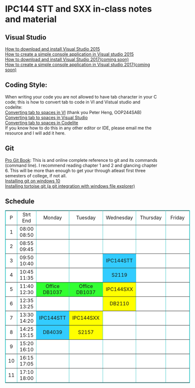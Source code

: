 # IPC144 STT and SXX in-class notes and material

## Visual Studio

[How to download and install Visual Studio 2015](https://www.youtube.com/watch?v=xMGhA5v4vxk)<br />
[How to create a simple console application in Visual studio 2015](https://www.youtube.com/watch?v=6siQm1sIu5g) <br />
[How to download and install Visual Studio 2017(coming soon)]()<br />
[How to create a simple console application in Visual studio 2017(coming soon)]() <br />

## Coding Style:
When writing your code you are not allowed to have tab character in your C code; this is how to convert tab to code in VI and Vistual studio and codelite: <br />
[Converting tab to spaces in VI](http://vim.wikia.com/wiki/Converting_tabs_to_spaces) (thank you Peter Heng, OOP244SAB)<br />
[Converting tab to spaces in Visual Studio](https://www.youtube.com/watch?v=oW4viEA72UI)<br />
[Converting tab to spaces in Codelite](https://www.youtube.com/watch?v=XQMPJpA8fJI&t)<br />
If you know how to do this in any other editor or IDE, please email me the resource and I will add it here.

## Git
[Pro Git Book](https://git-scm.com/book): This is and online complete reference to git and its commands (command line). I recommend reading chapter 1 and 2 and glancing chapter 6. This will be more than enough to get your through atleast first three semesters of college, if not all. <br />
[Installing git on windows 10](https://www.youtube.com/watch?v=tc3Aoi5Z1FE) <br />
[Installing tortoise git (a git integration with windows file explorer)](https://www.youtube.com/watch?v=mSMGq3fTF-U) <br />

## Schedule 

<table style="background-color: White; width: 608px;"
bordercolorlight="#72D8D8" bordercolordark="#2D9F9F" border="1"
bordercolor="#38c7c7" cellpadding="0" cellspacing="0">
<tr>
<td align="center" valign="middle" width="18">P</td>
<td align="center" valign="middle" width="45">Strt<br>End</td>
<td align="center" valign="middle" width="101">Monday</td>
<td align="center" valign="middle" width="109">Tuesday</td>
<td align="center" valign="middle" width="102">Wednesday</td>
<td align="center" valign="middle" width="109">Thursday</td>
<td align="center" valign="middle" width="108">Friday</td>
</tr>
<tr>
<td align="center" valign="middle" width="18">1</td>
<td align="center" valign="middle" width="45">08:00<br>08:50</td>
<td align="center" bgcolor="White" width="101">&nbsp;</td>
<td align="center" bgcolor="#ffffff">&nbsp;</td>
<td align="center" bgcolor="#ffffff" width="102">&nbsp;</td>
<td align="center" bgcolor="#ffffff">&nbsp;</td>
<td align="center" bgcolor="#ffffff" width="108">&nbsp;</td>
</tr>
<tr>
<td align="center" valign="middle" width="18">2</td>
<td align="center" valign="middle" width="45">08:55<br>09:45</td>
<td align="center" bgcolor="#ffffff" width="101">&nbsp;</td>
<td align="center" bgcolor="#ffffff">&nbsp;</td>
<td align="center" bgcolor="#ffffff" width="102">&nbsp;</td>
<td align="center" bgcolor="#ffffff">&nbsp;</td>
<td align="center" bgcolor="#ffffff">&nbsp;</td>
</tr>
<tr>
<td align="center" valign="middle" width="18">3</td>
<td align="center" valign="middle" width="45">09:50<br>10:40</td>
<td style="background-color: white;" align="center" bgcolor="#33ff33">&nbsp;</td>
<td align="center" bgcolor="#ffffff" width="109">&nbsp;</td>
<td style="width: 102px; text-align: center; background-color: rgb(51, 204, 255);">IPC144STT</td>
<td align="center">&nbsp;</td>
<td align="center" bgcolor="#ffffff">&nbsp;</td>
</tr>
<tr>
<td align="center" height="38" valign="middle" width="18">4</td>
<td align="center" height="38" valign="middle" width="45">10:45<br>11:35</td>
<td style="background-color: white;" align="center"bgcolor="#33ff33">&nbsp;</td>
<td align="center" valign="middle" width="109">&nbsp;</td>
<td style="width: 102px; text-align: center; background-color: rgb(51, 204, 255);">S2119</td>
<td align="center">&nbsp;</td>
<td align="center" bgcolor="#ffffff">&nbsp;</td>
</tr>
<tr>
<td align="center" valign="middle" width="18">5</td>
<td align="center" valign="middle" width="45">11:40<br>12:30</td>
<td style="width: 101px; text-align: center; background-color: rgb(51, 255, 51);">Office<br>DB1037</td>
<td style="text-align: center; background-color: rgb(51, 255, 51);">Office<br>DB1037</td>
<td style="background-color: yellow;" align="center" bgcolor="#ffffff" width="102">IPC144SXX</td>
<td align="center" bgcolor="#ffffff">&nbsp;</td>
<td align="center" bgcolor="#ffffff" width="108">&nbsp;</td>
</tr>
<tr>
<td align="center" height="28" valign="middle" width="18">6</td>
<td align="center" height="28" valign="middle" width="45">12:35<br>13:25</td>
<td style="background-color: white;" align="center" bgcolor="#00ffff" width="101">&nbsp;</td>
<td align="center">&nbsp;</td>
<td style="background-color: yellow;" align="center" bgcolor="#ffffff" valign="middle" width="102">DB2110</td>
<td align="center" bgcolor="#ffffff">&nbsp;</td>
<td align="center" bgcolor="#ffffff" valign="middle" width="108">&nbsp;</td>
</tr>
<tr>
<td align="center" valign="middle" width="18">7</td>
<td align="center" valign="middle" width="45">13:30<br>14:20</td>
<td style="width: 101px; text-align: center; background-color: rgb(51, 204, 255);">IPC144STT</td>
<td style="background-color: yellow;" align="center" bgcolor="#ffffff" width="109">IPC144SXX</td>
<td align="center" bgcolor="#ffffff">&nbsp;</td>
<td align="center" bgcolor="#ffffff">&nbsp;</td>
<td align="center" bgcolor="#ffffff">&nbsp;</td>
</tr>
<tr>
<td align="center" valign="middle" width="18">8</td>
<td align="center" valign="middle" width="45">14:25<br>
15:15</td>
<td
style="width: 101px; vertical-align: middle; text-align: center; background-color: rgb(51, 204, 255);">DB4039<br>
</td>
<td style="background-color: yellow;" align="center" bgcolor="#ffffff" valign="middle" width="109">S2157</td>
<td align="center" bgcolor="#ffffff">&nbsp;</td>
<td align="center">&nbsp;</td>
<td align="center" bgcolor="#ffffff">&nbsp;</td>
</tr>
<tr>
<td align="center" valign="middle" width="18">9</td>
<td align="center" valign="middle" width="45">15:20<br>16:10</td>
<td style="text-align: center; background-color: white;">
</td>
<td style="text-align: center; background-color: white;">&nbsp;</td>
<td style="text-align: center; background-color: white;">&nbsp;</td>
<td align="center">&nbsp;</td>
<td align="center" bgcolor="#ffffff" width="108">&nbsp;</td>
</tr>
<tr>
<td align="center" height="37" valign="middle" width="18">10</td>
<td align="center" height="37" valign="middle" width="45">16:15<br>17:05</td>
<td style="width: 101px; vertical-align: middle; text-align: center; background-color: white;">&nbsp;</td>
<td style="width: 109px; vertical-align: middle; height: 37px; text-align: center; background-color: white;">&nbsp;</td>
<td style="text-align: center; background-color: white;">&nbsp;</td>
<td align="center">&nbsp;</td>
<td align="center" bgcolor="#ffffff" valign="middle" width="108">&nbsp;</td></tr>
<tr>
<td align="center" height="37" valign="middle">11</td>
<td align="center" height="37" valign="middle">17:10<br>
18:00</td>
<td align="center" bgcolor="#ffffff" valign="middle">&nbsp;</td>
<td align="center" bgcolor="#ffffff" height="37" valign="middle">&nbsp;</td>
<td align="center">&nbsp;</td>
<td align="center" bgcolor="#ffffff">&nbsp;</td>
<td align="center" bgcolor="#ffffff" valign="middle">&nbsp;</td>
</tr>
</table>
